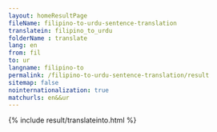 ```yaml
---
layout: homeResultPage
fileName: filipino-to-urdu-sentence-translation
translatein: filipino_to_urdu
folderName : translate
lang: en
from: fil
to: ur
langname: filipino-to
permalink: /filipino-to-urdu-sentence-translation/result
sitemap: false
nointernationalization: true
matchurls: en&&ur
---
```

{% include result/translateinto.html %}

<script src="/js/result/translation.js" data-foldername="{{page.folderName}}" data-lang="{{page.lang}}"></script>
